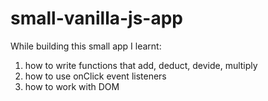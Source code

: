 # small-vanilla-js-app

While building this small app I learnt:

1. how to write functions that add, deduct, devide, multiply
2. how to use onClick event listeners 
3. how to work with DOM 
